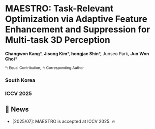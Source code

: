 # MAESTRO: Task-Relevant Optimization via Adaptive Feature Enhancement and Suppression for Multi-task 3D Perception

**Changwon Kang***, **Jisong Kim***, **hongjae Shin***, Junseo Park, **Jun Won Choi†**

<sub>*: Equal Contribution,  †: Corresponding Author</sub>

### **South Korea**

### **ICCV 2025**



</div>


## 🔔 News
- [2025/07]: MAESTRO is accepted at ICCV 2025. 🔥
</br>

